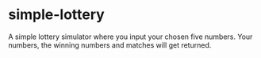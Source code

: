 # simple-lottery
A simple lottery simulator where you input your chosen five numbers. Your numbers, the winning numbers and matches will get returned.
